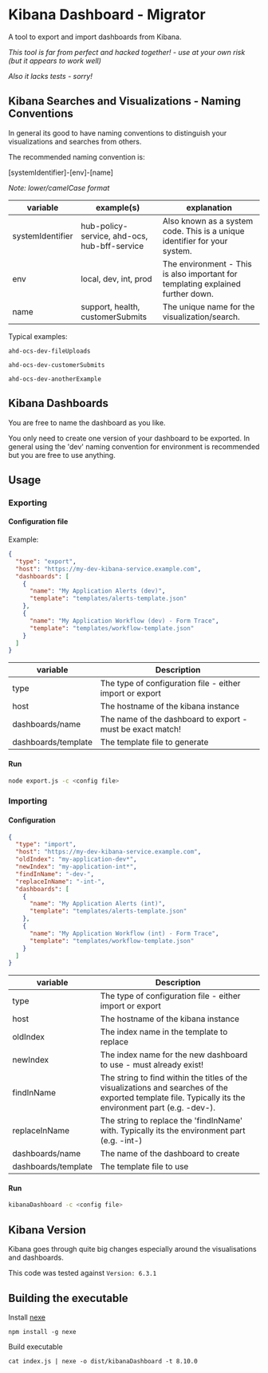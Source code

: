 # Kibana Dashboard - Migrator

A tool to export and import dashboards from Kibana.

*This tool is far from perfect and hacked together! - use at your own risk (but it appears to work well)*

*Also it lacks tests - sorry!*

## Kibana Searches and Visualizations - Naming Conventions

In general its good to have naming conventions to distinguish your visualizations and searches from others.

The recommended naming convention is:

[systemIdentifier]-[env]-[name]

*Note: lower/camelCase format*

|variable| example(s) | explanation|
|----|----|---|
|systemIdentifier| hub-policy-service, ahd-ocs, hub-bff-service| Also known as a system code.  This is a unique identifier for your system.|
| env| local, dev, int, prod | The environment - This is also important for templating explained further down.|
| name| support, health, customerSubmits| The unique name for the visualization/search.|

Typical examples:

```ahd-ocs-dev-fileUploads```

```ahd-ocs-dev-customerSubmits```

```ahd-ocs-dev-anotherExample```

## Kibana Dashboards

You are free to name the dashboard as you like. 

You only need to create one version of your dashboard to be exported.  In general using the 'dev' naming convention for environment is
recommended but you are free to use anything.

## Usage

### Exporting

#### Configuration file

Example:

```json
{
  "type": "export",
  "host": "https://my-dev-kibana-service.example.com",
  "dashboards": [
    {
      "name": "My Application Alerts (dev)",
      "template": "templates/alerts-template.json"
    },
    {
      "name": "My Application Workflow (dev) - Form Trace",
      "template": "templates/workflow-template.json"
    }
  ]
}
```
|variable|Description|
|---|----|
|type| The type of configuration file - either import or export|
|host|The hostname of the kibana instance|
|dashboards/name| The name of the dashboard to export - must be exact match!|
|dashboards/template| The template file to generate|

#### Run

```bash
node export.js -c <config file>
```

### Importing

#### Configuration

```json
{
  "type": "import",
  "host": "https://my-dev-kibana-service.example.com",
  "oldIndex": "my-application-dev*",
  "newIndex": "my-application-int*",
  "findInName": "-dev-",
  "replaceInName": "-int-",
  "dashboards": [
    {
      "name": "My Application Alerts (int)",
      "template": "templates/alerts-template.json"
    },
    {
      "name": "My Application Workflow (int) - Form Trace",
      "template": "templates/workflow-template.json"
    }
  ]
}
```

|variable|Description|
|---|----|
|type| The type of configuration file - either import or export|
|host|The hostname of the kibana instance|
|oldIndex| The index name in the template to replace|
|newIndex| The index name for the new dashboard to use - must already exist!|
|findInName| The string to find within the titles of the visualizations and searches of the exported template file.  Typically its the environment part (e.g. -dev-).|
|replaceInName| The string to replace the 'findInName' with.  Typically its the environment part (e.g. -int-)  
|dashboards/name| The name of the dashboard to create|
|dashboards/template| The template file to use|


#### Run

```bash
kibanaDashboard -c <config file>
```

## Kibana Version

Kibana goes through quite big changes especially around the visualisations and dashboards.

This code was tested against ```Version: 6.3.1```

## Building the executable

Install  [nexe](https://github.com/nexe/nexe)

```npm install -g nexe```

Build executable

```cat index.js | nexe -o dist/kibanaDashboard -t 8.10.0```

